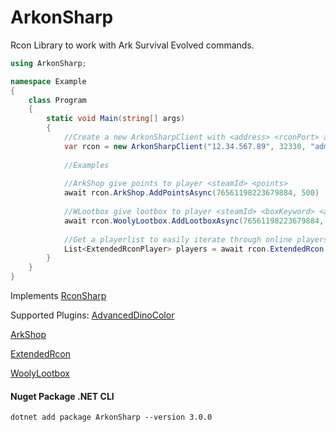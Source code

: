# ArkonSharp

Rcon Library to work with Ark Survival Evolved commands.

```csharp
using ArkonSharp;

namespace Example
{
    class Program
    {
        static void Main(string[] args)
        {
            //Create a new ArkonSharpClient with <address> <rconPort> and <rconPassword>
            var rcon = new ArkonSharpClient("12.34.567.89", 32330, "adminpass");
            
            //Examples
            
            //ArkShop give points to player <steamId> <points>
            await rcon.ArkShop.AddPointsAsync(76561198223679884, 500)
            
            //WLootbox give lootbox to player <steamId> <boxKeyword> <amount>
            await rcon.WoolyLootbox.AddLootboxAsync(76561198223679884, "Gold", 5);
            
            //Get a playerlist to easily iterate through online players
            List<ExtendedRconPlayer> players = await rcon.ExtendedRcon.GetOnlinePlayersAsync();
        }
    }
}
```

Implements [RconSharp](https://github.com/stefanodriussi/rconsharp)

Supported Plugins:
[AdvancedDinoColor](https://arkserverapi.com/index.php?resources/advanced-dino-color.152/)

[ArkShop](https://arkserverapi.com/index.php?resources/shop-currency-kits.14/)

[ExtendedRcon](https://arkserverapi.com/index.php?resources/extended-rcon.5/)

[WoolyLootbox]()

#### Nuget Package .NET CLI

```cli
dotnet add package ArkonSharp --version 3.0.0
```
